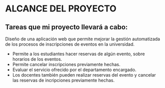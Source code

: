 # ALCANCE DEL PROYECTO

## Tareas que mi proyecto llevará a cabo:

Diseño de una aplicación web que permite mejorar la gestión automatizada de los procesos de inscripciones de eventos en la universidad.

- Permite a los estudiantes hacer reservas de algún evento, sobre horarios de los eventos.
- Permite cancelar inscripciones previamente hechas.
- Evaluar el servicio ofrecido por el departamento encargado.
- Los docentes también pueden realizar reservas del evento y cancelar las reservas de incripciones previamente hechas.

